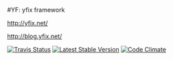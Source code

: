 #YF: yfix framework

http://yfix.net/

http://blog.yfix.net/

[![Travis Status](https://travis-ci.org/yfix/yf.png?branch=master)](https://travis-ci.org/yfix/yf)
[![Latest Stable Version](https://img.shields.io/packagist/v/yfix/yf.svg)](https://packagist.org/packages/yfix/yf)
[![Code Climate](https://codeclimate.com/github/yfix/yf/badges/gpa.svg)](https://codeclimate.com/github/yfix/yf)
<!---
[![Drone Status](https://img.shields.io/drone/yfix/yf.png)](https://drone.io/github.com/yfix/yf/latest)
[![Circle CI Status](https://circleci.com/gh/yfix/yf.png?style=shield)](https://circleci.com/gh/yfix/yf)
[![Shippable Status](https://api.shippable.com/projects/54cbdf795ab6cc13528a582a/badge?branchName=master)](https://app.shippable.com/projects/54cbdf795ab6cc13528a582a/builds/latest)
[![Semaphore CI Status](https://semaphoreci.com/api/v1/projects/23d5945c-40bd-40c3-9851-d97f5f627e63/383963/badge.svg)](https://semaphoreci.com/yfix/yf)
[![Gitter](https://badges.gitter.im/Join Chat.svg)](https://gitter.im/yfix/yf)

[![Packagist Downloads](https://poser.pugx.org/yfix/yf/downloads.png)](https://packagist.org/packages/yfix/yf)
[![Coverage Status](https://coveralls.io/repos/yfix/yf/badge.png?branch=master)](https://coveralls.io/r/yfix/yf?branch=master)
[![Dependencies Status](https://d2xishtp1ojlk0.cloudfront.net/d/10383867)](http://depending.in/yfix/yf)
--->
